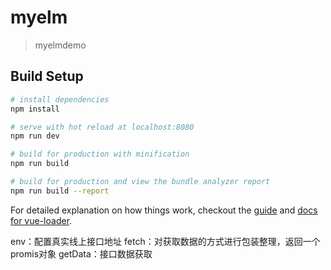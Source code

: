# myelm

> myelmdemo

## Build Setup

``` bash
# install dependencies
npm install

# serve with hot reload at localhost:8080
npm run dev

# build for production with minification
npm run build

# build for production and view the bundle analyzer report
npm run build --report
```

For detailed explanation on how things work, checkout the [guide](http://vuejs-templates.github.io/webpack/) and [docs for vue-loader](http://vuejs.github.io/vue-loader).

env：配置真实线上接口地址
fetch：对获取数据的方式进行包装整理，返回一个promis对象
getData：接口数据获取
